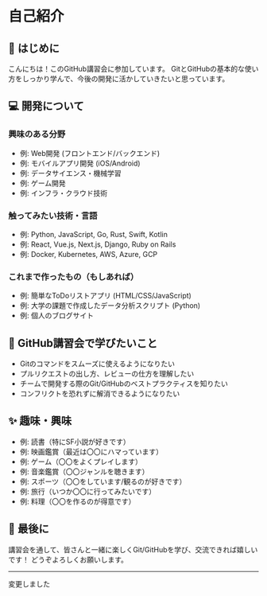 # 自己紹介

## 👋 はじめに

こんにちは！このGitHub講習会に参加しています。
GitとGitHubの基本的な使い方をしっかり学んで、今後の開発に活かしていきたいと思っています。

## 💻 開発について

### 興味のある分野
* 例: Web開発 (フロントエンド/バックエンド)
* 例: モバイルアプリ開発 (iOS/Android)
* 例: データサイエンス・機械学習
* 例: ゲーム開発
* 例: インフラ・クラウド技術

### 触ってみたい技術・言語
* 例: Python, JavaScript, Go, Rust, Swift, Kotlin
* 例: React, Vue.js, Next.js, Django, Ruby on Rails
* 例: Docker, Kubernetes, AWS, Azure, GCP

### これまで作ったもの（もしあれば）
* 例: 簡単なToDoリストアプリ (HTML/CSS/JavaScript)
* 例: 大学の課題で作成したデータ分析スクリプト (Python)
* 例: 個人のブログサイト

## 🚀 GitHub講習会で学びたいこと

* Gitのコマンドをスムーズに使えるようになりたい
* プルリクエストの出し方、レビューの仕方を理解したい
* チームで開発する際のGit/GitHubのベストプラクティスを知りたい
* コンフリクトを恐れずに解消できるようになりたい

## ✨ 趣味・興味

* 例: 読書（特にSF小説が好きです）
* 例: 映画鑑賞（最近は〇〇にハマっています）
* 例: ゲーム（〇〇をよくプレイします）
* 例: 音楽鑑賞（〇〇ジャンルを聴きます）
* 例: スポーツ（〇〇をしています/観るのが好きです）
* 例: 旅行（いつか〇〇に行ってみたいです）
* 例: 料理（〇〇を作るのが得意です）

## 🤝 最後に

講習会を通して、皆さんと一緒に楽しくGit/GitHubを学び、交流できれば嬉しいです！
どうぞよろしくお願いします。

---

変更しました